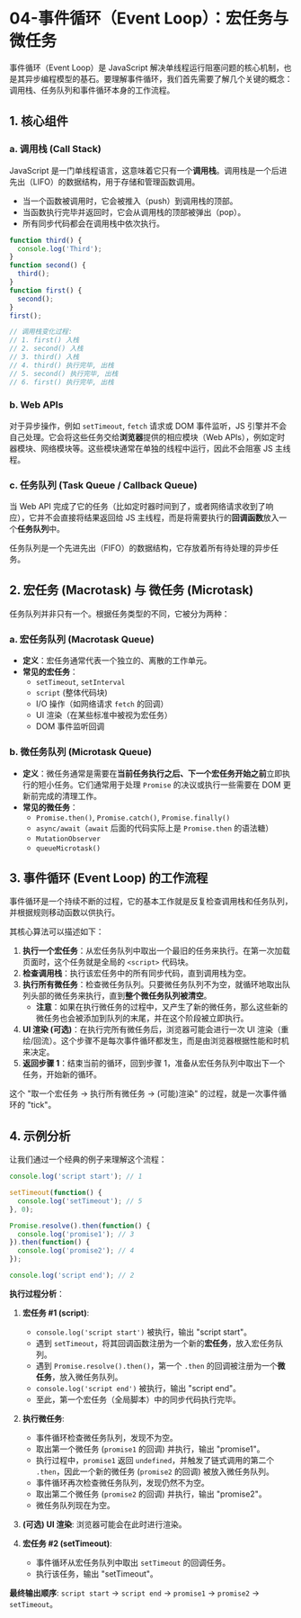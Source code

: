 # 04-事件循环（Event Loop）：宏任务与微任务

事件循环（Event Loop）是 JavaScript 解决单线程运行阻塞问题的核心机制，也是其异步编程模型的基石。要理解事件循环，我们首先需要了解几个关键的概念：调用栈、任务队列和事件循环本身的工作流程。

## 1. 核心组件

### a. 调用栈 (Call Stack)

JavaScript 是一门单线程语言，这意味着它只有一个**调用栈**。调用栈是一个后进先出（LIFO）的数据结构，用于存储和管理函数调用。

*   当一个函数被调用时，它会被推入（push）到调用栈的顶部。
*   当函数执行完毕并返回时，它会从调用栈的顶部被弹出（pop）。
*   所有同步代码都会在调用栈中依次执行。

```javascript
function third() {
  console.log('Third');
}
function second() {
  third();
}
function first() {
  second();
}
first();

// 调用栈变化过程:
// 1. first() 入栈
// 2. second() 入栈
// 3. third() 入栈
// 4. third() 执行完毕, 出栈
// 5. second() 执行完毕, 出栈
// 6. first() 执行完毕, 出栈
```

### b. Web APIs

对于异步操作，例如 `setTimeout`, `fetch` 请求或 DOM 事件监听，JS 引擎并不会自己处理。它会将这些任务交给**浏览器**提供的相应模块（Web APIs），例如定时器模块、网络模块等。这些模块通常在单独的线程中运行，因此不会阻塞 JS 主线程。

### c. 任务队列 (Task Queue / Callback Queue)

当 Web API 完成了它的任务（比如定时器时间到了，或者网络请求收到了响应），它并不会直接将结果返回给 JS 主线程，而是将需要执行的**回调函数**放入一个**任务队列**中。

任务队列是一个先进先出（FIFO）的数据结构，它存放着所有待处理的异步任务。

## 2. 宏任务 (Macrotask) 与 微任务 (Microtask)

任务队列并非只有一个。根据任务类型的不同，它被分为两种：

### a. 宏任务队列 (Macrotask Queue)

*   **定义**：宏任务通常代表一个独立的、离散的工作单元。
*   **常见的宏任务**：
    *   `setTimeout`, `setInterval`
    *   `script` (整体代码块)
    *   I/O 操作（如网络请求 `fetch` 的回调）
    *   UI 渲染（在某些标准中被视为宏任务）
    *   DOM 事件监听回调

### b. 微任务队列 (Microtask Queue)

*   **定义**：微任务通常是需要在**当前任务执行之后、下一个宏任务开始之前**立即执行的短小任务。它们通常用于处理 `Promise` 的决议或执行一些需要在 DOM 更新前完成的清理工作。
*   **常见的微任务**：
    *   `Promise.then()`, `Promise.catch()`, `Promise.finally()`
    *   `async/await`（`await` 后面的代码实际上是 `Promise.then` 的语法糖）
    *   `MutationObserver`
    *   `queueMicrotask()`

## 3. 事件循环 (Event Loop) 的工作流程

事件循环是一个持续不断的过程，它的基本工作就是反复检查调用栈和任务队列，并根据规则移动函数以供执行。

其核心算法可以描述如下：

1.  **执行一个宏任务**：从宏任务队列中取出一个最旧的任务来执行。在第一次加载页面时，这个任务就是全局的 `<script>` 代码块。
2.  **检查调用栈**：执行该宏任务中的所有同步代码，直到调用栈为空。
3.  **执行所有微任务**：检查微任务队列。只要微任务队列不为空，就循环地取出队列头部的微任务来执行，直到**整个微任务队列被清空**。
    *   **注意**：如果在执行微任务的过程中，又产生了新的微任务，那么这些新的微任务也会被添加到队列的末尾，并在这个阶段被立即执行。
4.  **UI 渲染 (可选)**：在执行完所有微任务后，浏览器可能会进行一次 UI 渲染（重绘/回流）。这个步骤不是每次事件循环都发生，而是由浏览器根据性能和时机来决定。
5.  **返回步骤 1**：结束当前的循环，回到步骤 1，准备从宏任务队列中取出下一个任务，开始新的循环。

这个 "取一个宏任务 -> 执行所有微任务 -> (可能)渲染" 的过程，就是一次事件循环的 "tick"。

## 4. 示例分析

让我们通过一个经典的例子来理解这个流程：

```javascript
console.log('script start'); // 1

setTimeout(function() {
  console.log('setTimeout'); // 5
}, 0);

Promise.resolve().then(function() {
  console.log('promise1'); // 3
}).then(function() {
  console.log('promise2'); // 4
});

console.log('script end'); // 2
```

**执行过程分析**：

1.  **宏任务 #1 (script)**:
    *   `console.log('script start')` 被执行，输出 "script start"。
    *   遇到 `setTimeout`，将其回调函数注册为一个新的**宏任务**，放入宏任务队列。
    *   遇到 `Promise.resolve().then()`，第一个 `.then` 的回调被注册为一个**微任务**，放入微任务队列。
    *   `console.log('script end')` 被执行，输出 "script end"。
    *   至此，第一个宏任务（全局脚本）中的同步代码执行完毕。

2.  **执行微任务**:
    *   事件循环检查微任务队列，发现不为空。
    *   取出第一个微任务 (`promise1` 的回调) 并执行，输出 "promise1"。
    *   执行过程中，`promise1` 返回 `undefined`，并触发了链式调用的第二个 `.then`，因此一个新的微任务 (`promise2` 的回调) 被放入微任务队列。
    *   事件循环再次检查微任务队列，发现仍然不为空。
    *   取出第二个微任务 (`promise2` 的回调) 并执行，输出 "promise2"。
    *   微任务队列现在为空。

3.  **(可选) UI 渲染**: 浏览器可能会在此时进行渲染。

4.  **宏任务 #2 (setTimeout)**:
    *   事件循环从宏任务队列中取出 `setTimeout` 的回调任务。
    *   执行该任务，输出 "setTimeout"。

**最终输出顺序**: `script start` -> `script end` -> `promise1` -> `promise2` -> `setTimeout`。
